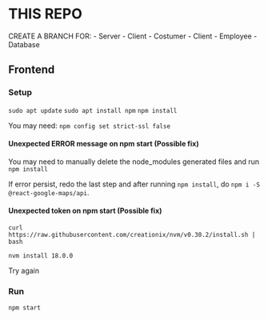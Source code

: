 # THIS REPO
CREATE A BRANCH FOR:
    - Server
    - Client - Costumer
    - Client - Employee
    - Database

## Frontend

### Setup

`sudo apt update`
`sudo apt install npm`
`npm install`

You may need: `npm config set strict-ssl false`

#### Unexpected ERROR message on npm start (Possible fix)
You may need to manually delete the node_modules generated files and run
`npm install`

If error persist, redo the last step and after running `npm install`, do `npm i -S @react-google-maps/api`.

#### Unexpected token on npm start (Possible fix)

`curl https://raw.githubusercontent.com/creationix/nvm/v0.30.2/install.sh | bash`

`nvm install 18.0.0`

Try again

### Run

`npm start`
